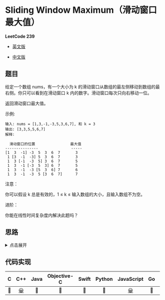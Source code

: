 # Sliding Window Maximum（滑动窗口最大值）

**LeetCode 239**

- [英文版](https://leetcode.com/problems/sliding-window-maximum/)

- [中文版](https://leetcode-cn.com/problems/sliding-window-maximum/)

## 题目
给定一个数组 nums，有一个大小为 k 的滑动窗口从数组的最左侧移动到数组的最右侧。你只可以看到在滑动窗口 k 内的数字。滑动窗口每次只向右移动一位。

返回滑动窗口最大值。

示例:
```
输入: nums = [1,3,-1,-3,5,3,6,7], 和 k = 3
输出: [3,3,5,5,6,7]
解释:

  滑动窗口的位置                最大值
---------------               -----
[1  3  -1] -3  5  3  6  7       3
 1 [3  -1  -3] 5  3  6  7       3
 1  3 [-1  -3  5] 3  6  7       5
 1  3  -1 [-3  5  3] 6  7       5
 1  3  -1  -3 [5  3  6] 7       6
 1  3  -1  -3  5 [3  6  7]      7
```
注意：

你可以假设 k 总是有效的，1 ≤ k ≤ 输入数组的大小，且输入数组不为空。

进阶：

你能在线性时间复杂度内解决此题吗？
## 思路
<details>
<summary>点击展开</summary>
// TODO
</details>

## 代码实现
| C | C++ | Java | Objective-C | Swift | Python | JavaScript | Go | PHP |
| :--: | :--: | :--: | :--: | :--: | :--: | :--: | :--: | :--: |
| 🤔 | [😀](./SlidingWindowMaximum.cpp) | 🤔 | 🤔 | 🤔 | 🤔 | [😀](./SlidingWindowMaximum.js) | 🤔 | 🤔 |

